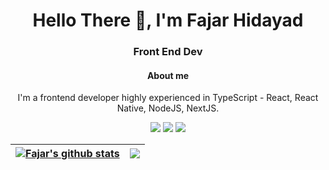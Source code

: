 <h1 align="center">Hello There 👋, I'm Fajar Hidayad</h1>
<h3 align="center">Front End Dev</h3>
<h4 align="center">About me</h4>
<p align="center">I'm a frontend developer highly experienced in TypeScript - React, React Native, NodeJS, NextJS.</p>

<p>
<div align="center">
  <img src="https://img.shields.io/badge/-React-blue?style=for-the-badge&logo=react&logoColor=white&labelColor=282828">
  <img src="https://img.shields.io/badge/-TypeScript-blue?style=for-the-badge&logo=typescript&logoColor=blue&labelColor=282828">
  <img src="https://img.shields.io/badge/-NextJS-black?style=for-the-badge&logo=next.js&logoColor=white&labelColor=282828">
</div>
</p>

<!--
**fajarhidayad/fajarhidayad** is a ✨ _special_ ✨ repository because its `README.md` (this file) appears on your GitHub profile.

Here are some ideas to get you started:

- 🔭 I’m currently working on ...
- 🌱 I’m currently learning ...
- 👯 I’m looking to collaborate on ...
- 🤔 I’m looking for help with ...
- 💬 Ask me about ...
- 📫 How to reach me: ...
- 😄 Pronouns: ...
- ⚡ Fun fact: ...
-->

<div align="center">
  
| <a href="https://github.com/anuraghazra/github-readme-stats"><img align="center" src="https://github-readme-stats.vercel.app/api?username=fajarhidayad&show_icons=true&include_all_commits=true&theme=buefy&hide_border=true" alt="Fajar's github stats" /></a> | <a href="https://github.com/anuraghazra/github-readme-stats"><img align="center" src="https://github-readme-stats.vercel.app/api/top-langs/?username=fajarhidayad&layout=compact&theme=buefy&hide_border=true&hide=html" /></a> |
| ------------- | ------------- |
  
 </div>
